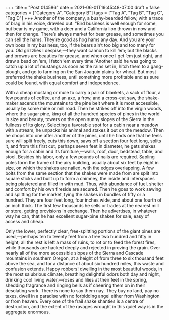 +++
title = "Post 014586"
date = 2021-06-01T19:45:48-07:00
draft = false
categories = ["Category A", "Category B"]
tags = ["Tag A", "Tag B", "Tag C", "Tag D"]
+++
Another of the company, a bushy-bearded fellow, with a trace of brag in his voice, drawled out: “Bird business is well enough for some, but bear is my game, with a deer and a California lion thrown in now and then for change. There’s always market for bear grease, and sometimes you can sell the hams. They’re good as hog hams any day. And you are your own boss in my business, too, if the bears ain’t too big and too many for you. Old grizzlies I despise,—they want cannon to kill ’em; but the blacks and browns are beauties for grease, and when once I get ’em just right, and draw a bead on ’em, I fetch ’em every time.”Another said he was going to catch up a lot of mustangs as soon as the rains set in, hitch them to a gang-plough, and go to farming on the San Joaquin plains for wheat. But most preferred the shake business, until something more profitable and as sure could be found, with equal comfort and independence.

With a cheap mustang or mule to carry a pair of blankets, a sack of flour, a few pounds of coffee, and an axe, a frow, and a cross-cut saw, the shake-maker ascends the mountains to the pine belt where it is most accessible, usually by some mine or mill road. Then he strikes off into the virgin woods, where the sugar pine, king of all the hundred species of pines in the world in size and beauty, towers on the open sunny slopes of the Sierra in the fullness of its glory. Selecting a favorable spot for a cabin near a meadow with a stream, he unpacks his animal and stakes it out on the meadow. Then he chops into one after another of the pines, until he finds one that he feels sure will split freely, cuts this down, saws off a section four feet long, splits it, and from this first cut, perhaps seven feet in diameter, he gets shakes enough for a cabin and its furniture,—walls, roof, door, bedstead, table, and stool. Besides his labor, only a few pounds of nails are required. Sapling poles form the frame of the airy building, usually about six feet by eight in size, on which the shakes are nailed, with the edges overlapping. A few bolts from the same section that the shakes were made from are split into square sticks and built up to form a chimney, the inside and interspaces being plastered and filled in with mud. Thus, with abundance of fuel, shelter and comfort by his own fireside are secured. Then he goes to work sawing and splitting for the market, tying the shakes in bundles of fifty or a hundred. They are four feet long, four inches wide, and about one fourth of an inch thick. The first few thousands he sells or trades at the nearest mill or store, getting provisions in exchange. Then he advertises, in whatever way he can, that he has excellent sugar-pine shakes for sale, easy of access and cheap.

Only the lower, perfectly clear, free-splitting portions of the giant pines are used,—perhaps ten to twenty feet from a tree two hundred and fifty in height; all the rest is left a mass of ruins, to rot or to feed the forest fires, while thousands are hacked deeply and rejected in proving the grain. Over nearly all of the more accessible slopes of the Sierra and Cascade mountains in southern Oregon, at a height of from three to six thousand feet above the sea, and for a distance of about six hundred miles, this waste and confusion extends. Happy robbers! dwelling in the most beautiful woods, in the most salubrious climate, breathing delightful odors both day and night, drinking cool living water,—roses and lilies at their feet in the spring, shedding fragrance and ringing bells as if cheering them on in their desolating work. There is none to say them nay. They buy no land, pay no taxes, dwell in a paradise with no forbidding angel either from Washington or from heaven. Every one of the frail shake shanties is a centre of destruction, and the extent of the ravages wrought in this quiet way is in the aggregate enormous.

